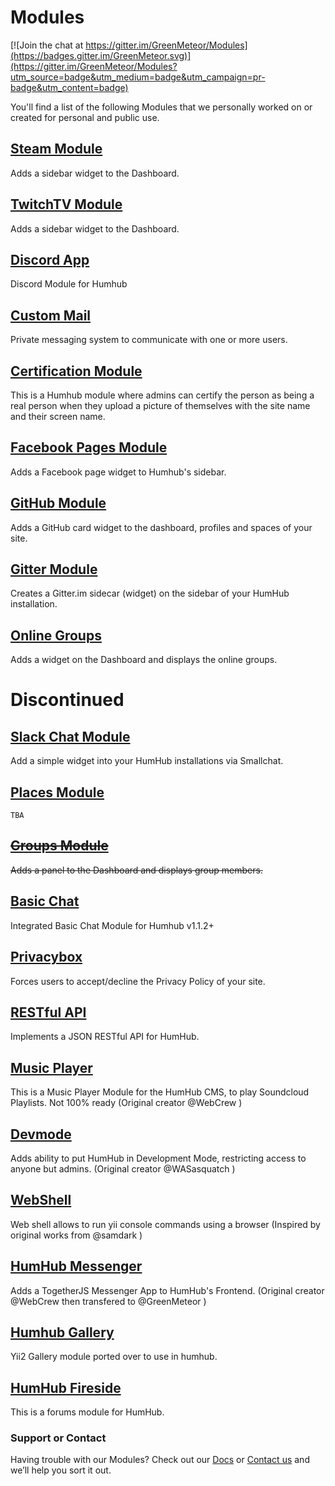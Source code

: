 # Modules

[![Join the chat at https://gitter.im/GreenMeteor/Modules](https://badges.gitter.im/GreenMeteor.svg)](https://gitter.im/GreenMeteor/Modules?utm_source=badge&utm_medium=badge&utm_campaign=pr-badge&utm_content=badge)

You'll find a list of the following Modules that we personally worked on or created for personal and public use.

## [Steam Module](https://github.com/GreenMeteor/humhub-steam-module)
Adds a sidebar widget to the Dashboard.
## [TwitchTV Module](https://github.com/GreenMeteor/humhub-twitchtv-module)
Adds a sidebar widget to the Dashboard.

## [Discord App](https://github.com/GreenMeteor/humhub-discordapp-module)
Discord Module for Humhub

## [Custom Mail](https://github.com/GreenMeteor/Custom-Humhub-Mail-Module)
Private messaging system to communicate with one or more users.

## [Certification Module](https://github.com/GreenMeteor/humhub-certification-module)
This is a Humhub module where admins can certify the person as being a real person when they upload a picture of themselves with the site name and their screen name.

## [Facebook Pages Module](https://github.com/GreenMeteor/humhub-facebook-module)
Adds a Facebook page widget to Humhub's sidebar.

## [GitHub Module](https://github.com/GreenMeteor/humhub-github-module)
Adds a GitHub card widget to the dashboard, profiles and spaces of your site.

## [Gitter Module](https://github.com/GreenMeteor/humhub-gitter-module)
Creates a Gitter.im sidecar (widget) on the sidebar of your HumHub installation.

## [Online Groups](https://github.com/GreenMeteor/humhub-onlinegroups-module)
Adds a widget on the Dashboard and displays the online groups.

# Discontinued

## [Slack Chat Module](https://github.com/GreenMeteor/humhub-modules-slack)
Add a simple widget into your HumHub installations via Smallchat.

## [Places Module](https://github.com/GreenMeteor/humhub-places-module)
`TBA`

## ~~[Groups Module](https://github.com/GreenMeteor/humhub-groups-module)~~
~~Adds a panel to the Dashboard and displays group members.~~

## [Basic Chat](https://github.com/GreenMeteor/humhub-BasicChat-module)
Integrated Basic Chat Module for Humhub v1.1.2+

## [Privacybox](https://github.com/GreenMeteor/humhub-modules-privacybox)
Forces users to accept/decline the Privacy Policy of your site.

## [RESTful API](https://github.com/GreenMeteor/humhub-RESTful-API)
Implements a JSON RESTful API for HumHub.

## [**Music Player**](https://github.com/GreenMeteor/HumHub-Music-Player)
This is a Music Player Module for the HumHub CMS, to play Soundcloud Playlists. Not 100% ready (Original creator @WebCrew )

## [**Devmode**](https://github.com/GreenMeteor/humhub-modules-devmode)
Adds ability to put HumHub in Development Mode, restricting access to anyone but admins. (Original creator @WASasquatch )

## [**WebShell**](humhub-webshell-module)
Web shell allows to run yii console commands using a browser (Inspired by original works from @samdark )

## [**HumHub Messenger**](https://github.com/GreenMeteor/HumHub-Messenger)
Adds a TogetherJS Messenger App to HumHub's Frontend. (Original creator @WebCrew then transfered to @GreenMeteor )

## [**Humhub Gallery**](https://github.com/GreenMeteor/Humhub-yii2Gallery-module)
Yii2 Gallery module ported over to use in humhub.

## [**HumHub Fireside**](https://github.com/GreenMeteor/humhub-fireside)
This is a forums module for HumHub.

### Support or Contact
Having trouble with our Modules? Check out our [Docs](https://greenmeteor.github.io/docs/) or [Contact us](mailto:tsuharusarah@gmail.com) and we’ll help you sort it out.
